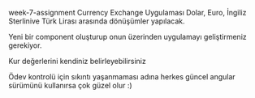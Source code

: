 week-7-assignment
Currency Exchange Uygulaması
Dolar, Euro, İngiliz Sterlinive Türk Lirası arasında dönüşümler yapılacak.

Yeni bir component oluşturup onun üzerinden uygulamayı geliştirmeniz gerekiyor.

Kur değerlerini kendiniz belirleyebilirsiniz

Ödev kontrolü için sıkıntı yaşanmaması adına herkes güncel angular sürümünü kullanırsa çok güzel olur :)
